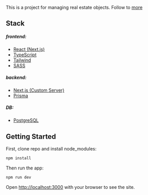 This is a project for managing real estate objects. Follow to [more](https://www.youtube.com/watch?v=vqnLexJWgHw)

## Stack
##### frontend:
- [React (Next.js)](https://nextjs.org/)
- [TypeScript](https://www.typescriptlang.org/)
- [Tailwind](https://tailwindcss.com/)
- [SASS](https://sass-lang.com/)
##### backend:
- [Next.js (Custom Server)](https://nextjs.org/docs/pages/building-your-application/configuring/custom-server)
- [Prisma](https://www.prisma.io/)
##### DB:
- [PostgreSQL](https://www.postgresql.org/)

## Getting Started

First, clone repo and install node_modules:
```bash
npm install
```

Then run the app:
```bash
npm run dev
```

Open [http://localhost:3000](http://localhost:3000) with your browser to see the site.
